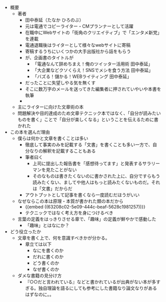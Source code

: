 - 概要
	- 著者
		- 田中泰延（たなか ひろのぶ）
		- 元は電通でコピーライター・CMプランナーとして活躍
		- 在職中にWebサイトの「街角のクリエイティブ」で「エンタメ新党」を連載
		- 電通退職後はライターとして様々なwebサイトに寄稿
		- 寄稿するうちにいくつかの大手出版社から話をもらう
		- が、企画書のタイトルが
			- 「電通なんて辞めちまえ！俺のツイッター活用術 田中泰延」
			- 「大企業などクソくらえ！SNSでメシを食う方法 田中泰延」
			- 「バズる！儲かる！WEBライティング 田中泰延」
		- だったことに失望しやる気を無くす
		- そこに数万字のメールを送ってきた編集者に押されていやいや本書を執筆
		-
	- 主にライターに向けた文章術の本
	- 問題解決や目的達成のため文章テクニック本ではなく、「自分が読みたいものを書く」ことで「自分が楽しくなる」ということを伝えるために書かれた
- この本を選んだ理由
	- 僕らは何かと文章を書くことは多い
		- 徹底して事実のみを記載する「文書」を書くことも多い一方で、自分なりの解釈を記載することもある
		- 筆者曰く
			- 上司に提出した報告書を「感想待ってます」と発表するサラリーマンを見たことがない
			- そのなものは書きたくないのに書かされた上に、自分ですらもう読みたくない、ましてや他人はもっと読みたくないものだ。それは「文書」だからだ
		- アウトプットとして記事を書くなら一度読むだほうがいい
	- なぜならこの本は原理・本質が書かれた類の本だから
		- {{embed ((63208c02-5e09-444c-beaf-5628c1981257))}}
		- テクニックではなく考え方を身につけるべき
	- 言葉の定義をはっきりさせる章で、「趣味」の定義が鮮やかで感動した
		- 「趣味」とはなにか？
- どう役立ったか
	- 文章を書く上で、何を意識すべきかが分かる。
		- 章立ては以下
			- なにを書くのか
			- だれに書くのか
			- どう書くのか
			- なぜ書くのか
	- ダメな書籍の見分け方
		- 『○○だと言われている』などと書かれているが出典がない本が多すぎる。独自理論を語るにしても参考にした書籍なり論文なりがあるはずなのに。。